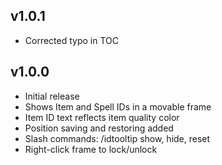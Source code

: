 ## v1.0.1

- Corrected typo in TOC


## v1.0.0

- Initial release
- Shows Item and Spell IDs in a movable frame
- Item ID text reflects item quality color
- Position saving and restoring added
- Slash commands: /idtooltip show, hide, reset
- Right-click frame to lock/unlock
